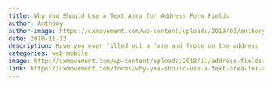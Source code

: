 ```yaml
---
title: Why You Should Use a Text Area for Address Form Fields
author: Anthony
author-image: https://uxmovement.com/wp-content/uploads/2019/03/anthony-uxmovement.png
date: 2018-11-13
description: Have you ever filled out a form and froze on the address field? A research study found that users come to a confusing stop when they encounter the “address line 2” field.
categories: web mobile
image: http://uxmovement.com/wp-content/uploads/2018/11/address-fields-comparison.png
link: https://uxmovement.com/forms/why-you-should-use-a-text-area-for-address-form-fields/
---
```

